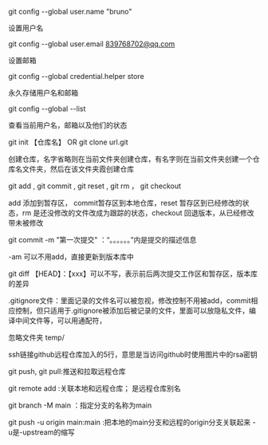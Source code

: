 git config --global user.name "bruno"

设置用户名

git config --global user.email 839768702@qq.com

设置邮箱

git config --global credential.helper store

永久存储用户名和邮箱

git config --global --list

查看当前用户名，邮箱以及他们的状态

git init 【仓库名】   OR    git clone   url.git

创建仓库，名字省略则在当前文件夹创建仓库，有名字则在当前文件夹创建一个仓库名文件夹，然后在该文件夹霞创建仓库

git add  , git commit , git reset , git rm ， git checkout

add 添加到暂存区， commit暂存区到本地仓库，reset 暂存区到已经修改的状态，rm 是还没修改的文件改成为跟踪的状态，checkout 回退版本，从已经修改带未被修改

 git commit -m "第一次提交" ：“。。。。。。”内是提交的描述信息

 -am 可以不用add，直接更新到版本库中

git diff 【HEAD】：【xxx】可以不写，表示前后两次提交工作区和暂存区，版本库的差异

.gitignore文件：里面记录的文件名可以被忽视，修改控制不用被add，commit相应控制，但只适用于.gitignore被添加后被记录的文件，里面可以放隐私文件，编译中间文件等，可以用通配符，

忽略文件夹  temp/



ssh链接github远程仓库加入的5行，意思是当访问github时使用图片中的rsa密钥

git push, git pull:推送和拉取远程仓库

git remote add <shortname><url>:关联本地和远程仓库； <shortname>是远程仓库别名

git branch -M main ：指定分支的名称为main

git push -u origin main:main :把本地的main分支和远程的origin分支关联起来 -u是-upstream的缩写